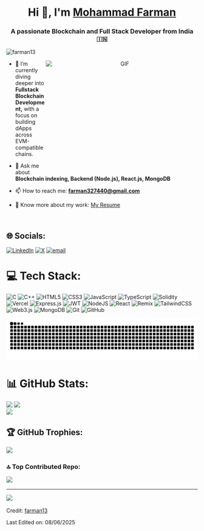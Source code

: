 <h1 align="center">Hi 👋, I'm <a href="https://github.com/farman13" target="blank">Mohammad Farman</a></h1>
<h3 align="center">A passionate Blockchain and Full Stack Developer from India 🇮🇳</h3>

<p align="left"> 
  <img src="https://komarev.com/ghpvc/?username=farman13&label=Profile%20views&color=0e75b6&style=flat" alt="farman13" />
</p>

<a target="_blank" align="center">
  <img align="right" height="300" width="400" alt="GIF" src="https://media.giphy.com/media/qgQUggAC3Pfv687qPC/giphy.gif">
</a>

- 🌱 I’m currently diving deeper into **Fullstack Blockchain Development,** with a focus on building dApps across EVM-compatible chains.

- 💬 Ask me about **Blockchain indexing, Backend (Node.js), React.js, MongoDB**

- 📫 How to reach me: **farman327440@gmail.com**

- 📄 Know more about my work: [My Resume](https://drive.google.com/file/d/1YTTlrixEN3gw9OGq5iCIc70tPXeC_ZKP/view)


<br/>


## 🌐 Socials:
[![LinkedIn](https://img.shields.io/badge/LinkedIn-%230077B5.svg?logo=linkedin&logoColor=white)](https://linkedin.com/in/mohammad-farman-900289220) [![X](https://img.shields.io/badge/X-black.svg?logo=X&logoColor=white)](https://x.com/farman32740) [![email](https://img.shields.io/badge/Email-D14836?logo=gmail&logoColor=white)](mailto:farman327440@gmail.com) 

# 💻 Tech Stack:
![C](https://img.shields.io/badge/c-%2300599C.svg?style=flat&logo=c&logoColor=white) ![C++](https://img.shields.io/badge/c++-%2300599C.svg?style=flat&logo=c%2B%2B&logoColor=white) ![HTML5](https://img.shields.io/badge/html5-%23E34F26.svg?style=flat&logo=html5&logoColor=white) ![CSS3](https://img.shields.io/badge/css3-%231572B6.svg?style=flat&logo=css3&logoColor=white) ![JavaScript](https://img.shields.io/badge/javascript-%23323330.svg?style=flat&logo=javascript&logoColor=%23F7DF1E) ![TypeScript](https://img.shields.io/badge/typescript-%23007ACC.svg?style=flat&logo=typescript&logoColor=white) ![Solidity](https://img.shields.io/badge/Solidity-%23363636.svg?style=flat&logo=solidity&logoColor=white) ![Vercel](https://img.shields.io/badge/vercel-%23000000.svg?style=flat&logo=vercel&logoColor=white) ![Express.js](https://img.shields.io/badge/express.js-%23404d59.svg?style=flat&logo=express&logoColor=%2361DAFB) ![JWT](https://img.shields.io/badge/JWT-black?style=flat&logo=JSON%20web%20tokens) ![NodeJS](https://img.shields.io/badge/node.js-6DA55F?style=flat&logo=node.js&logoColor=white) ![React](https://img.shields.io/badge/react-%2320232a.svg?style=flat&logo=react&logoColor=%2361DAFB) ![Remix](https://img.shields.io/badge/remix-%23000.svg?style=flat&logo=remix&logoColor=white) ![TailwindCSS](https://img.shields.io/badge/tailwindcss-%2338B2AC.svg?style=flat&logo=tailwind-css&logoColor=white) ![Web3.js](https://img.shields.io/badge/web3.js-F16822?style=flat&logo=web3.js&logoColor=white) ![MongoDB](https://img.shields.io/badge/MongoDB-%234ea94b.svg?style=flat&logo=mongodb&logoColor=white) ![Git](https://img.shields.io/badge/git-%23F05033.svg?style=flat&logo=git&logoColor=white) ![GitHub](https://img.shields.io/badge/github-%23121011.svg?style=flat&logo=github&logoColor=white)

<p align="center">
  <img src="https://github.com/farman13/farman13/blob/output/github-contribution-grid-snake.svg" alt="Snake animation" />
</p>

# 📊 GitHub Stats:
![](https://github-readme-stats.vercel.app/api/top-langs/?username=farman13&theme=dark&hide_border=false&include_all_commits=true&count_private=false&layout=compact)
![](https://github-readme-stats.vercel.app/api?username=farman13&theme=dark&hide_border=false&include_all_commits=true&count_private=false)<br/>
![](https://nirzak-streak-stats.vercel.app/?user=farman13&theme=dark&hide_border=false)<br/>

## 🏆 GitHub Trophies:
![](https://github-profile-trophy.vercel.app/?username=farman13&theme=radical&no-frame=false&no-bg=false&margin-w=4)

### 🔝 Top Contributed Repo:
![](https://github-contributor-stats.vercel.app/api?username=farman13&limit=5&theme=dark&combine_all_yearly_contributions=true)

---
[![](https://visitcount.itsvg.in/api?id=farman13&icon=0&color=1)](https://visitcount.itsvg.in)

Credit: [farman13](https://github.com/farman13)

Last Edited on: 08/06/2025
